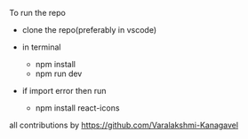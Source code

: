 To run the repo

- clone the repo(preferably in vscode)
- in terminal

  - npm install
  - npm run dev

- if import error then run
  - npm install react-icons

all contributions by https://github.com/Varalakshmi-Kanagavel
